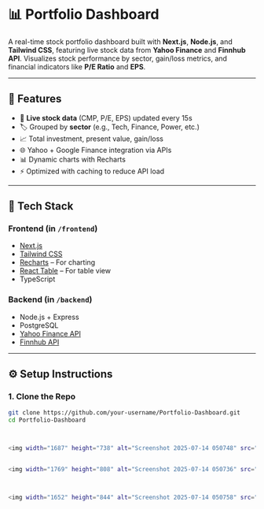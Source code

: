 # 📊 Portfolio Dashboard

A real-time stock portfolio dashboard built with **Next.js**, **Node.js**, and **Tailwind CSS**, featuring live stock data from **Yahoo Finance** and **Finnhub API**. Visualizes stock performance by sector, gain/loss metrics, and financial indicators like **P/E Ratio** and **EPS**.



---

## 🚀 Features

- 🔁 **Live stock data** (CMP, P/E, EPS) updated every 15s
- 🏷️ Grouped by **sector** (e.g., Tech, Finance, Power, etc.)
- 📈 Total investment, present value, gain/loss
- 🌐 Yahoo + Google Finance integration via APIs
- 📊 Dynamic charts with Recharts
- ⚡ Optimized with caching to reduce API load

---

## 🧱 Tech Stack

### Frontend (in `/frontend`)
- [Next.js](https://nextjs.org/)
- [Tailwind CSS](https://tailwindcss.com/)
- [Recharts](https://recharts.org/) – For charting
- [React Table](https://tanstack.com/table/v8) – For table view
- TypeScript

### Backend (in `/backend`)
- Node.js + Express
- PostgreSQL
- [Yahoo Finance API](https://www.npmjs.com/package/yahoo-finance2)
- [Finnhub API](https://finnhub.io/)

---

## ⚙️ Setup Instructions

### 1. Clone the Repo

```bash
git clone https://github.com/your-username/Portfolio-Dashboard.git
cd Portfolio-Dashboard



<img width="1687" height="738" alt="Screenshot 2025-07-14 050748" src="https://github.com/user-attachments/assets/16a8bb90-cfef-4796-9bb8-a0ff01bbe45f" />


<img width="1769" height="808" alt="Screenshot 2025-07-14 050736" src="https://github.com/user-attachments/assets/5029cdd5-88e2-4ce8-8b4b-69b42b7faa24" />



<img width="1652" height="844" alt="Screenshot 2025-07-14 050758" src="https://github.com/user-attachments/assets/1b85f835-c29a-4658-a96b-c6d520d6b971" />
